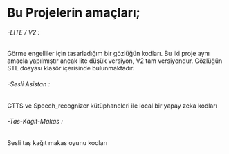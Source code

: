 # Bu Projelerin amaçları;

###### -LITE / V2 :
   Görme engelliler için tasarladığım bir gözlüğün kodları. Bu iki proje aynı amaçla yapılmıştır ancak lite 
düşük versiyon, V2 tam versiyondur. Gözlüğün STL dosyası klasör içerisinde bulunmaktadır. 

###### -Sesli Asistan : 
GTTS ve Speech_recognizer kütüphaneleri ile local bir yapay zeka kodları

###### -Tas-Kagit-Makas : 
Sesli taş kağıt makas oyunu kodları